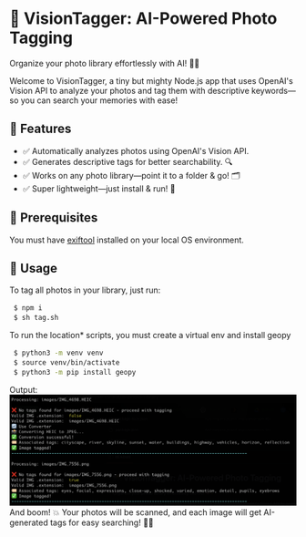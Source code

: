 # 📸 VisionTagger: AI-Powered Photo Tagging
Organize your photo library effortlessly with AI! 🧠✨

Welcome to VisionTagger, a tiny but mighty Node.js app that uses OpenAI's Vision API to analyze your photos and tag them with descriptive keywords—so you can search your memories with ease!

## 🌟 Features
* ✅ Automatically analyzes photos using OpenAI's Vision API.
* ✅ Generates descriptive tags for better searchability. 🔍
* ✅ Works on any photo library—point it to a folder & go! 🗂️
* ✅ Super lightweight—just install & run! 🚀

## 🔧 Prerequisites
You must have [exiftool](https://exiftool.org/) installed on your local OS environment. 

## 🚀 Usage
To tag all photos in your library, just run:

```bash
 $ npm i
 $ sh tag.sh
```
To run the location* scripts, you must create a virtual env and install geopy
```bash
 $ python3 -m venv venv
 $ source venv/bin/activate
 $ python3 -m pip install geopy
```

Output:
![alt text](image.png)
And boom! 💥 Your photos will be scanned, and each image will get AI-generated tags for easy searching! 🎯✨

